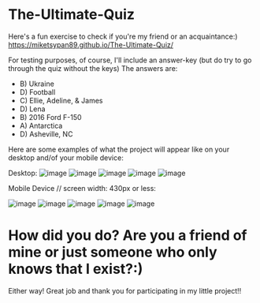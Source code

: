 # The-Ultimate-Quiz

Here's a fun exercise to check if you're my friend or an acquaintance:)
https://miketsypan89.github.io/The-Ultimate-Quiz/

For testing purposes, of course, I'll include an answer-key (but do try to go through the quiz without the keys)
The answers are: 
  - B) Ukraine
  - D) Football
  - C) Ellie, Adeline, & James
  - D) Lena
  - B) 2016 Ford F-150
  - A) Antarctica
  - D) Asheville, NC

Here are some examples of what the project will appear like on your desktop and/of your mobile device:

Desktop:
![image](https://user-images.githubusercontent.com/124936942/226450780-7c9cbcd4-8f07-45ef-a0ff-ae8c2053c4b4.png)
![image](https://user-images.githubusercontent.com/124936942/226450908-ec15b36e-5da1-4860-a9e0-021e01dadd27.png)
![image](https://user-images.githubusercontent.com/124936942/226451030-6b0689d2-3a9d-475f-ae37-983a19e4e1ec.png)
![image](https://user-images.githubusercontent.com/124936942/226451184-d823e250-e355-447f-81bd-3809b4983d0f.png)
![image](https://user-images.githubusercontent.com/124936942/226451415-3aca2772-6545-40a3-92fa-9de9c904519b.png)


Mobile Device // screen width: 430px or less:

![image](https://user-images.githubusercontent.com/124936942/226452513-8b185cb6-934b-49f0-9983-0252078e66ae.png)
![image](https://user-images.githubusercontent.com/124936942/226452584-21da9804-09c3-4851-9f62-0c46b79be272.png)
![image](https://user-images.githubusercontent.com/124936942/226452675-56a5bf53-a49f-4b16-bdae-62ba668439b7.png)
![image](https://user-images.githubusercontent.com/124936942/226452734-a211014c-b3b0-41b1-8b1c-99de018bb47d.png)
![image](https://user-images.githubusercontent.com/124936942/226452777-79eaf030-428c-4dce-bbd7-91bc7f2be37c.png)



# How did you do? Are you a friend of mine or just someone who only knows that I exist?:)
Either way! Great job and thank you for participating in my little project!!
